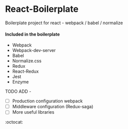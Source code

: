 # React-Boilerplate
Boilerplate project for react - webpack / babel / normalize

#### Included in the boilerplate

* Webpack
* Webpack-dev-server
* Babel
* Normalize.css
* Redux
* React-Redux
* Jest
* Enzyme

TODO ADD -

- [ ] Production configuration webpack
- [ ] Middleware configuration (Redux-saga)
- [ ] More useful libraries

:octocat:
